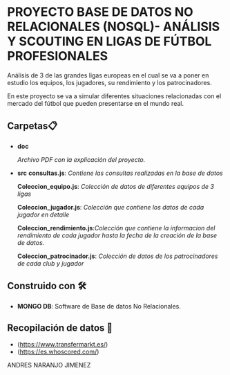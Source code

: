 # PROYECTO BASE DE DATOS NO RELACIONALES (NOSQL)- ANÁLISIS Y SCOUTING EN LIGAS DE FÚTBOL PROFESIONALES

Análisis de 3 de las grandes ligas europeas en el cual se va a poner en estudio los equipos, los jugadores, su rendimiento y los patrocinadores.

En este proyecto se va a simular diferentes situaciones relacionadas con el mercado del fútbol que pueden presentarse en el mundo real.  

## Carpetas📋

* **doc**

    _Archivo PDF con la explicación del proyecto._ 


* **src**
    **consultas.js**: _Contiene las consultas realizadas en la base de datos_
    
    **Coleccion_equipo.js**: _Colección de datos de diferentes equipos de 3 ligas_
    
    **Coleccion_jugador.js**: _Colección que contiene los datos de cada jugador en detalle_
    
    **Coleccion_rendimiento.js**:_Colección que contiene la informacion del rendimiento de cada jugador hasta la fecha de la creación de la base de datos._
    
    **Coleccion_patrocinador.js**: _Colección de datos de los patrocinadores de cada club y jugador_

## Construido con 🛠️

* **MONGO DB**: Software de Base de datos No Relacionales.

## Recopilación de datos 📖

* (https://www.transfermarkt.es/)
* (https://es.whoscored.com/)


ANDRES NARANJO JIMENEZ
